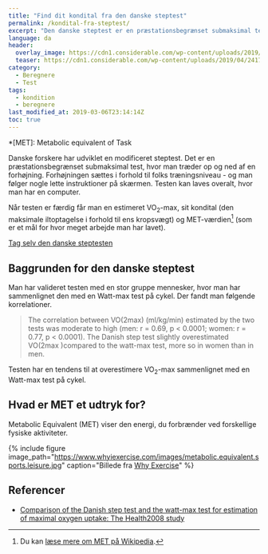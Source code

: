 ```yaml
---
title: "Find dit kondital fra den danske steptest"
permalink: /kondital-fra-steptest/
excerpt: "Den danske steptest er en præstationsbegrænset submaksimal test, der estimerer den maksimale iltoptagelse og konditallet"
language: da
header:
  overlay_image: https://cdn1.considerable.com/wp-content/uploads/2019/04/24170055/heart-beat-line-end-of-life-picture.jpg
  teaser: https://cdn1.considerable.com/wp-content/uploads/2019/04/24170055/heart-beat-line-end-of-life-picture.jpg
category:
  - Beregnere
  - Test
tags:
  - kondition
  - beregnere
last_modified_at: 2019-03-06T23:14:14Z
toc: true
---
```


*[MET]: Metabolic equivalent of Task

Danske forskere har udviklet en modificeret steptest. Det er en præstationsbegrænset submaksimal test, hvor man træder op og ned af en forhøjning. Forhøjningen sættes i forhold til folks træningsniveau - og man følger nogle lette instruktioner på skærmen. Testen kan laves overalt, hvor man har en computer.

Når testen er færdig får man en estimeret VO<sub>2</sub>-max, sit kondital (den maksimale iltoptagelse i forhold til ens kropsvægt) og MET-værdien[^note] (som er et mål for hvor meget arbejde man har lavet).

[^note]: Du kan [læse mere om MET på Wikipedia](https://en.wikipedia.org/wiki/Metabolic_equivalent_of_task).

[Tag selv den danske steptesten](http://www.steptest.dk)

## Baggrunden for den danske steptest

Man har valideret testen med en stor gruppe mennesker, hvor man har sammenlignet den med en Watt-max test på cykel. Der fandt man følgende korrelationer.

> The correlation between VO(2max) (ml/kg/min) estimated by the two tests was moderate to high (men: r = 0.69, p < 0.0001; women: r = 0.77, p < 0.0001). The Danish step test slightly overestimated VO(2max )compared to the watt-max test, more so in women than in men. 

Testen har en tendens til at overestimere VO<sub>2</sub>-max sammenlignet med en Watt-max test på cykel.

## Hvad er MET et udtryk for?

Metabolic Equivalent (MET) viser den energi, du forbrænder ved forskellige fysiske aktiviteter.

{% include figure image_path="https://www.whyiexercise.com/images/metabolic.equivalent.sports.leisure.jpg" caption="Billede fra [Why Exercise](https://www.whyiexercise.com/metabolic-equivalent.html)" %}

## Referencer

- [Comparison of the Danish step test and the watt-max test for estimation of maximal oxygen uptake: The Health2008 study](https://www.researchgate.net/publication/231612412_Comparison_of_the_Danish_step_test_and_the_watt-max_test_for_estimation_of_maximal_oxygen_uptake_The_Health2008_study)
